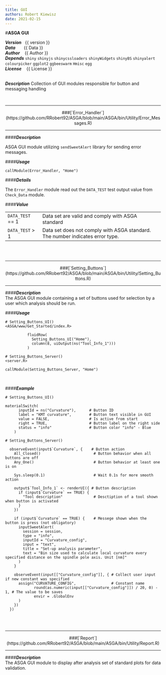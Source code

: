 ```yaml
---
title: GUI
authors: Robert Kiewisz
date: 2021-02-15
---
```


  <style>
  th {
    display: none;
  }
</style>

#**ASGA GUI**

  ***Version***&nbsp;&nbsp;                      {{ version }} <br/>
  ***Data***&nbsp;&nbsp;&nbsp;&nbsp;&nbsp;&nbsp; {{ Data }} <br/>
  ***Author***&nbsp;&nbsp;&nbsp;                 {{ Author }} <br/>
  ***Depends***                                  `shiny` `shinyjs` `shinycssloaders` `shinyWidgets` `shinyBS` `shinyalert` `colourpicker` `ggplot2` `ggbeeswarm` `Hmisc` `egg`<br/>
  ***License***&nbsp;&nbsp;&nbsp;                {{ License }}<br/><br/>
  
  ***Description*** Collection of GUI modules responsible for button and messaging handling
  
<br/>
<a name="Error_Handler"></a>
<hr /><center>
###[`Error_Handler`](https://github.com/RRobert92/ASGA/blob/main/ASGA/bin/Utility/Error_Messages.R)
<hr /></center>

####***Description***<br/>

ASGA GUI module utilizing `sendSweetAlert` library for sending error messages. <br/>

####***Usage***<br/>
```
callModule(Error_Handler, "Home")
```

####***Details***<br/>

The `Error_Handler` module read out the `DATA_TEST` test output value from `Check_Data` module.

####***Value***<br/>

|               |                                                              |
|---------------|--------------------------------------------------------------|
`DATA_TEST` == 1| Data set are valid and comply with ASGA standard
`DATA_TEST` > 1 | Data set does not comply with ASGA standard. The number indicates error type.

<br/><br/>
<a name="Setting_Buttons"></a>
<hr /><center>
###[`Setting_Buttons`](https://github.com/RRobert92/ASGA/blob/main/ASGA/bin/Utility/Setting_Buttons.R)
<hr /></center>

####***Description*** <br/>
The ASGA GUI module containing a set of buttons used for selection by a user which analysis should be run.

####***Usage***<br/>
```
# Setting_Buttons_UI()
<ASGA/www/Get_Started/index.R>

          fluidRow(
            Setting_Buttons_UI("Home"),
            column(8, uiOutput(ns("Tool_Info_1")))
          )

# Setting_Buttons_Server()
<server.R>

callModule(Setting_Buttons_Server, "Home")
```
<br/>

####***Example***<br/>

```
# Setting_Buttons_UI()

materialSwitch(
      inputId = ns("Curvature"),      # Button ID
      label = "KMT curvature",        # Button text visible in GUI
      value = FALSE,                  # Is active from start
      right = TRUE,                   # Button label on the right side
      status = "info"                 # Button color "info" - Blue
    )
```

```
# Setting_Buttons_Server()

  observeEvent(input$`Curvature`, {    # Button action
    All_Closed()                        # Button behavior when all buttons are off
    Any_One()                           # Button behavior at least one is on

    Sys.sleep(0.1)                      # Wait 0.1s for more smooth action

    output$`Tool_Info_1` <- renderUI({ # Button description
      if (input$`Curvature` == TRUE) {
        "Tool description"              # Desctiption of a tool shown when button is activated
      }
    })
    
    if (input$`Curvature` == TRUE) {    # Messege shown when the button is press (not obligatory)
      inputSweetAlert(
        session = session,
        type = "info",
        inputId = "Curvature_config",
        input = "text",
        title = "Set-up analysis parameter",
        text = "Bin size used to calculate local curvature every specified distance on the spindle pole axis. Unit [nm]"
      )
    }
    
    observeEvent(input[["Curvature_config"]], { # Collect user input if new constant was specified
      assign("CURVATURE_CONFIG",                # Constant name
             round(as.numeric(input[["Curvature_config"]]) / 20, 0) - 1, # The value to be saves
             envir = .GlobalEnv
      )
    })
  })
```

<br/><br/>
<a name="Report"></a>
<hr /><center>
###[`Report`](https://github.com/RRobert92/ASGA/blob/main/ASGA/bin/Utility/Report.R)
<hr /></center>

####***Description*** <br/>
The ASGA GUI module to display after analysis set of standard plots for data validation.
